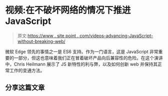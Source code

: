 # 视频:在不破坏网络的情况下推进 JavaScript

> 原文:[https://www . site point . com/videos-advancing-JavaScript-without-breaking-web/](https://www.sitepoint.com/videos-advancing-javascript-without-breaking-web/)

微软 Edge 领先的事情之一是 ES6 支持。作为一门语言，这是 JavaScript 非常重要的一部分，但这也意味着我们正在冒着破坏产品向后兼容性的危险。在这个演讲中，Chris Heilmann 展示了 JS 新特性的利与弊，以及如何创新 web 并保持其正常工作的变通方法。

## 分享这篇文章